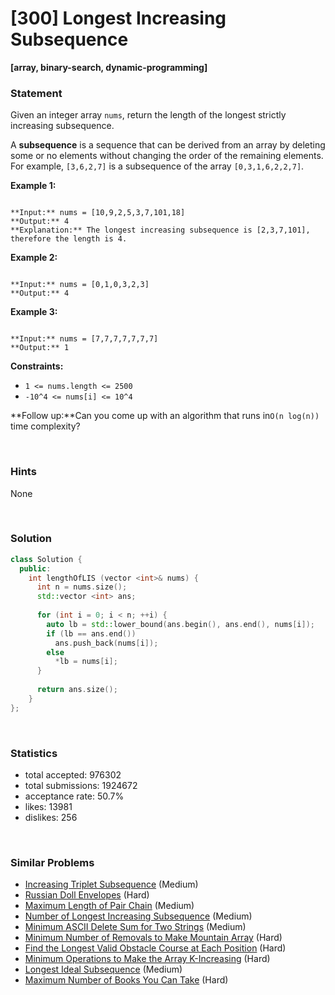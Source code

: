 # [300] Longest Increasing Subsequence

**[array, binary-search, dynamic-programming]**

### Statement

Given an integer array `nums`, return the length of the longest strictly increasing subsequence.

A **subsequence** is a sequence that can be derived from an array by deleting some or no elements without changing the order of the remaining elements. For example, `[3,6,2,7]` is a subsequence of the array `[0,3,1,6,2,2,7]`.


**Example 1:**

```

**Input:** nums = [10,9,2,5,3,7,101,18]
**Output:** 4
**Explanation:** The longest increasing subsequence is [2,3,7,101], therefore the length is 4.

```

**Example 2:**

```

**Input:** nums = [0,1,0,3,2,3]
**Output:** 4

```

**Example 3:**

```

**Input:** nums = [7,7,7,7,7,7,7]
**Output:** 1

```

**Constraints:**
* `1 <= nums.length <= 2500`
* `-10^4 <= nums[i] <= 10^4`


**Follow up:**Can you come up with an algorithm that runs in`O(n log(n))` time complexity?

<br>

### Hints

None

<br>

### Solution

```cpp
class Solution {
  public:
    int lengthOfLIS (vector <int>& nums) {
      int n = nums.size();
      std::vector <int> ans;
      
      for (int i = 0; i < n; ++i) {
        auto lb = std::lower_bound(ans.begin(), ans.end(), nums[i]);
        if (lb == ans.end())
          ans.push_back(nums[i]);
        else
          *lb = nums[i];
      }
      
      return ans.size();
    }
};
```

<br>

### Statistics

- total accepted: 976302
- total submissions: 1924672
- acceptance rate: 50.7%
- likes: 13981
- dislikes: 256

<br>

### Similar Problems

- [Increasing Triplet Subsequence](https://leetcode.com/problems/increasing-triplet-subsequence) (Medium)
- [Russian Doll Envelopes](https://leetcode.com/problems/russian-doll-envelopes) (Hard)
- [Maximum Length of Pair Chain](https://leetcode.com/problems/maximum-length-of-pair-chain) (Medium)
- [Number of Longest Increasing Subsequence](https://leetcode.com/problems/number-of-longest-increasing-subsequence) (Medium)
- [Minimum ASCII Delete Sum for Two Strings](https://leetcode.com/problems/minimum-ascii-delete-sum-for-two-strings) (Medium)
- [Minimum Number of Removals to Make Mountain Array](https://leetcode.com/problems/minimum-number-of-removals-to-make-mountain-array) (Hard)
- [Find the Longest Valid Obstacle Course at Each Position](https://leetcode.com/problems/find-the-longest-valid-obstacle-course-at-each-position) (Hard)
- [Minimum Operations to Make the Array K-Increasing](https://leetcode.com/problems/minimum-operations-to-make-the-array-k-increasing) (Hard)
- [Longest Ideal Subsequence](https://leetcode.com/problems/longest-ideal-subsequence) (Medium)
- [Maximum Number of Books You Can Take](https://leetcode.com/problems/maximum-number-of-books-you-can-take) (Hard)
